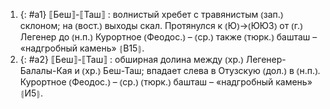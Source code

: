 ---
---

1. {: #a1} ⟦Беш⟧-⟦Таш⟧
: волнистый хребет с травянистым ⦅зап.⦆ склоном; на ⦅вост.⦆ выходы скал. Протянулся к ⦅Ю⦆→⦅ЮЮЗ⦆ от ⦅г.⦆ Легенер до ⦅н.п.⦆ Курортное ⦅Феодос.⦆ – ⦅ср.⦆ также ⦅тюрк.⦆ башташ – «надгробный камень» ⦃В15⦄.
2. {: #a2} ⟦Беш⟧-⟦Таш⟧
: обширная долина между ⦅хр.⦆ Легенер-Балалы-Кая и ⦅хр.⦆ Беш-Таш; впадает слева в Отузскую ⦅дол.⦆ в ⦅н.п.⦆. Курортное ⦅Феодос.⦆ – ⦅ср.⦆ ⦅тюрк.⦆ башташ – «надгробный камень» ⦃И5⦄.
